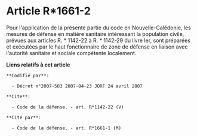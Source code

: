 # Article R*1661-2

Pour l'application de la présente partie du code en Nouvelle-Calédonie, les mesures de défense en matière sanitaire
intéressant la population civile, prévues aux articles R. * 1142-22 à R. * 1142-29 du livre Ier, sont préparées et exécutées
par le haut fonctionnaire de zone de défense en liaison avec l'autorité sanitaire et sociale compétente localement.

**Liens relatifs à cet article**

	**Codifié par**:

	  - Décret n°2007-583 2007-04-23 JORF 24 avril 2007

	**Cite**:

	  - Code de la défense. - art. R*1142-22 (V)

	**Cité par**:

	  - Code de la défense. - art. R*1661-1 (M)
